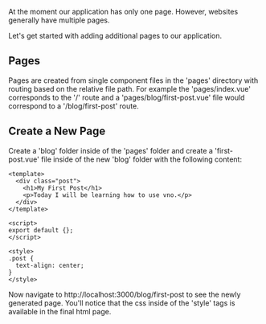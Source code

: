 At the moment our application has only one page. However, websites generally have multiple pages.

Let's get started with adding additional pages to our application.

## Pages

Pages are created from single component files in the 'pages' directory with routing based on the relative file path. For example the 'pages/index.vue' corresponds to the '/' route and a 'pages/blog/first-post.vue' file would correspond to a '/blog/first-post' route.

## Create a New Page

Create a 'blog' folder inside of the 'pages' folder and create a 'first-post.vue' file inside of the new 'blog' folder with the following content:

```
<template>
  <div class="post">
    <h1>My First Post</h1>
    <p>Today I will be learning how to use vno.</p>
  </div>
</template>

<script>
export default {};
</script>

<style>
.post {
  text-align: center;
}
</style>
```

Now navigate to http://localhost:3000/blog/first-post to see the newly generated page. You'll notice that the css inside of the 'style' tags is available in the final html page.
